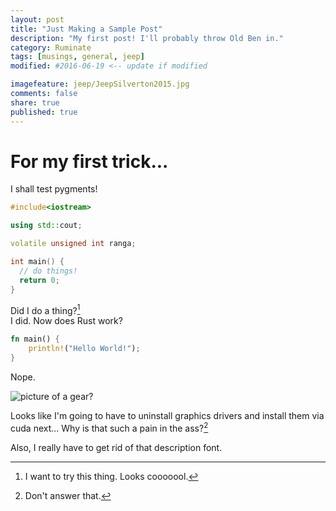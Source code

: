 ```yaml
---
layout: post
title: "Just Making a Sample Post"
description: "My first post! I'll probably throw Old Ben in."
category: Ruminate
tags: [musings, general, jeep]
modified: #2016-06-19 <-- update if modified

imagefeature: jeep/JeepSilverton2015.jpg
comments: false
share: true
published: true
---
```


# For my first trick...

I shall test pygments!

```c++
#include<iostream>

using std::cout;

volatile unsigned int ranga;

int main() {
  // do things!
  return 0;
}
```

Did I do a thing?[^1]  
I did. Now does Rust work?

```Rust
fn main() {
    println!("Hello World!");
}
```  
Nope.

![picture of a gear?](/images/Gears-Header.jpg)

Looks like I'm going to have to uninstall graphics drivers and install them via cuda next... Why is that such a pain in the ass?[^2]

Also, I really have to get rid of that description font.

[^1]: I want to try this thing. Looks cooooool.
[^2]: Don't answer that.
